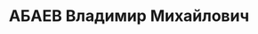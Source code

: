 ---
title: АБАЕВ Владимир Михайлович
description: "- расстрелян 1937, член РКП(б) \n  Образование \n    окончил юридический\
  \ факультет Московского государственного университета \n    аспирант Московского\
  \ государственного университета \n  Послужной список \n    прокурор Автономной области\
  \ Юго-Осетии \n    научный сотрудник Юго-Осетинского научно-исследовательского института\
  \ \n    арестован"
---